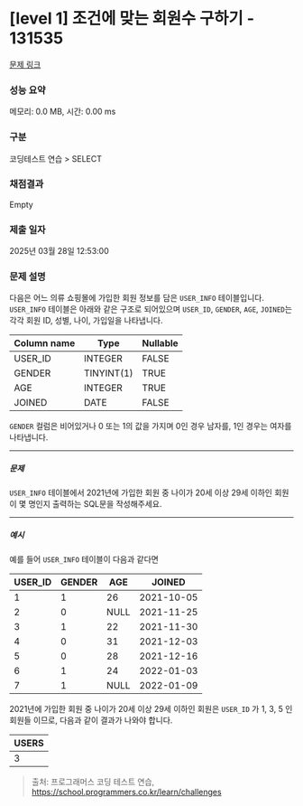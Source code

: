 # [level 1] 조건에 맞는 회원수 구하기 - 131535 

[문제 링크](https://school.programmers.co.kr/learn/courses/30/lessons/131535) 

### 성능 요약

메모리: 0.0 MB, 시간: 0.00 ms

### 구분

코딩테스트 연습 > SELECT

### 채점결과

Empty

### 제출 일자

2025년 03월 28일 12:53:00

### 문제 설명

<p>다음은 어느 의류 쇼핑몰에 가입한 회원 정보를 담은 <code>USER_INFO</code> 테이블입니다. <code>USER_INFO</code> 테이블은 아래와 같은 구조로 되어있으며 <code>USER_ID</code>, <code>GENDER</code>, <code>AGE</code>, <code>JOINED</code>는 각각 회원 ID, 성별, 나이, 가입일을 나타냅니다.</p>
<table class="table">
        <thead><tr>
<th>Column name</th>
<th>Type</th>
<th>Nullable</th>
</tr>
</thead>
        <tbody><tr>
<td>USER_ID</td>
<td>INTEGER</td>
<td>FALSE</td>
</tr>
<tr>
<td>GENDER</td>
<td>TINYINT(1)</td>
<td>TRUE</td>
</tr>
<tr>
<td>AGE</td>
<td>INTEGER</td>
<td>TRUE</td>
</tr>
<tr>
<td>JOINED</td>
<td>DATE</td>
<td>FALSE</td>
</tr>
</tbody>
      </table>
<p><code>GENDER</code> 컬럼은 비어있거나 0 또는 1의 값을 가지며 0인 경우 남자를, 1인 경우는 여자를 나타냅니다.</p>

<hr>

<h5>문제</h5>

<p><code>USER_INFO</code> 테이블에서 2021년에 가입한 회원 중 나이가 20세 이상 29세 이하인 회원이 몇 명인지 출력하는 SQL문을 작성해주세요.</p>

<hr>

<h5>예시</h5>

<p>예를 들어 <code>USER_INFO</code> 테이블이 다음과 같다면</p>
<table class="table">
        <thead><tr>
<th>USER_ID</th>
<th>GENDER</th>
<th>AGE</th>
<th>JOINED</th>
</tr>
</thead>
        <tbody><tr>
<td>1</td>
<td>1</td>
<td>26</td>
<td>2021-10-05</td>
</tr>
<tr>
<td>2</td>
<td>0</td>
<td>NULL</td>
<td>2021-11-25</td>
</tr>
<tr>
<td>3</td>
<td>1</td>
<td>22</td>
<td>2021-11-30</td>
</tr>
<tr>
<td>4</td>
<td>0</td>
<td>31</td>
<td>2021-12-03</td>
</tr>
<tr>
<td>5</td>
<td>0</td>
<td>28</td>
<td>2021-12-16</td>
</tr>
<tr>
<td>6</td>
<td>1</td>
<td>24</td>
<td>2022-01-03</td>
</tr>
<tr>
<td>7</td>
<td>1</td>
<td>NULL</td>
<td>2022-01-09</td>
</tr>
</tbody>
      </table>
<p>2021년에 가입한 회원 중 나이가 20세 이상 29세 이하인 회원은 <code>USER_ID</code> 가 1, 3, 5 인 회원들 이므로, 다음과 같이 결과가 나와야 합니다.</p>
<table class="table">
        <thead><tr>
<th>USERS</th>
</tr>
</thead>
        <tbody><tr>
<td>3</td>
</tr>
</tbody>
      </table>

> 출처: 프로그래머스 코딩 테스트 연습, https://school.programmers.co.kr/learn/challenges